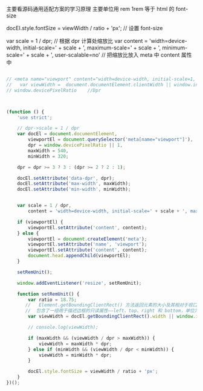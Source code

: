 主要看源码通用适配方案的学习原理
主要单位用 rem 1rem 等于 html 的 font-size

docEI.style.fontSize = viewWidth / ratio + 'px';  // 设置 font-size

 var scale = 1 / dpr;            // 根据 dpr 计算处缩放比
        var content = 'width=device-width, initial-scale=' + scale + ', maximum-scale=' + scale + ', minimum-scale=' + scale + ', user-scalable=no'  // 把缩放比放入 meta 中 content 属性中

```js

// <meta name="viewport" content="width=device-width, initial-scale=1, maximum-scale=1, minimum-scale=1, user-scalable=no">
//   var viewWidth =  document.documentElement.clientWidth || window.innerWidth;  // 视口宽度
// window.devicePixelRatio    //Dpr



(function () {
    'use strict';

    // dpr->scale = 1 / dpr
    var docEl = document.documentElement,
        viewportEl = document.querySelector('meta[name="viewport"]'),
        dpr = window.devicePixelRatio || 1,
        maxWidth = 540,
        minWidth = 320;

    dpr = dpr >= 3 ? 3 : (dpr >= 2 ? 2 : 1);

    docEl.setAttribute('data-dpr', dpr);
    docEl.setAttribute('max-width', maxWidth);
    docEl.setAttribute('min-width', minWidth);


    var scale = 1 / dpr,
        content = 'width=device-width, initial-scale=' + scale + ', maximum-scale=' + scale + ', minimum-scale=' + scale + ', user-scalable=no';

    if (viewportEl) {
        viewportEl.setAttribute('content', content);
    } else {
        viewportEl = document.createElement('meta');
        viewportEl.setAttribute('name', 'viewport');
        viewportEl.setAttribute('content', content);
        document.head.appendChild(viewportEl);
    }

    setRemUnit();

    window.addEventListener('resize', setRemUnit);

    function setRemUnit() {
        var ratio = 18.75;
       //   Element.getBoundingClientRect() 方法返回元素的大小及其相对于视口的位置。
       //  包含了一组用于描述边框的只读属性——left、top、right 和 bottom，单位为像素
        var viewWidth = docEl.getBoundingClientRect().width || window.innerWidth;

        // console.log(viewWidth);

        if (maxWidth && (viewWidth / dpr > maxWidth)) {
            viewWidth = maxWidth * dpr;
        } else if (minWidth && (viewWidth / dpr < minWidth)) {
            viewWidth = minWidth * dpr;
        }

        docEl.style.fontSize = viewWidth / ratio + 'px';
    }
})();
```

